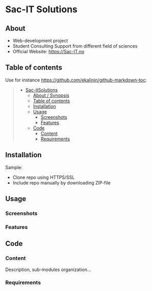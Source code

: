 # Sac-IT Solutions

## About

* Web-development project
* Student Consulting Support from different field of sciences
* Official Website: https://Sac-IT.no

## Table of contents

Use for instance <https://github.com/ekalinin/github-markdown-toc>:

> * [Sac-itSolutions](#title--repository-name)
>   * [About / Synopsis](#about--synopsis)
>   * [Table of contents](#table-of-contents)
>   * [Installation](#installation)
>   * [Usage](#usage)
>     * [Screenshots](#screenshots)
>     * [Features](#features)
>   * [Code](#code)
>     * [Content](#content)
>     * [Requirements](#requirements)

## Installation

Sample:

* Clone repo using HTTPS/SSL
* Include repo manually by downloading ZIP-file

## Usage



### Screenshots



### Features



## Code

### Content

Description, sub-modules organization...

### Requirements
